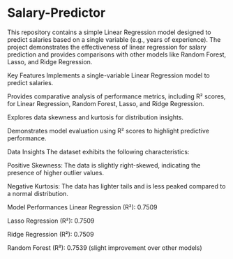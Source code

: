 # Salary-Predictor

This repository contains a simple Linear Regression model designed to predict salaries based on a single variable (e.g., years of experience). The project demonstrates the effectiveness of linear regression for salary prediction and provides comparisons with other models like Random Forest, Lasso, and Ridge Regression.

Key Features
Implements a single-variable Linear Regression model to predict salaries.

Provides comparative analysis of performance metrics, including R² scores, for Linear Regression, Random Forest, Lasso, and Ridge Regression.

Explores data skewness and kurtosis for distribution insights.

Demonstrates model evaluation using R² scores to highlight predictive performance.

Data Insights
The dataset exhibits the following characteristics:

Positive Skewness: The data is slightly right-skewed, indicating the presence of higher outlier values.

Negative Kurtosis: The data has lighter tails and is less peaked compared to a normal distribution.

Model Performances
Linear Regression (R²): 0.7509

Lasso Regression (R²): 0.7509

Ridge Regression (R²): 0.7509

Random Forest (R²): 0.7539 (slight improvement over other models)
